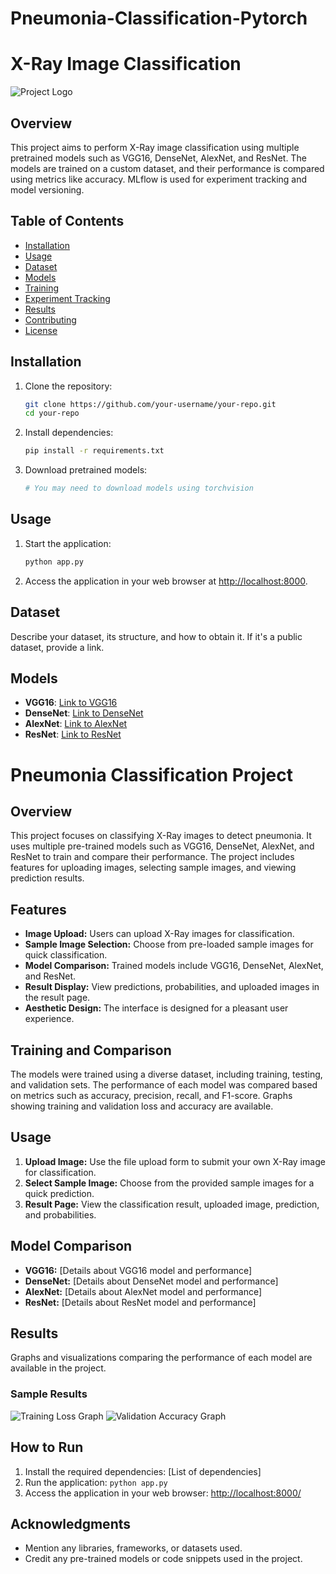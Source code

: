 # Pneumonia-Classification-Pytorch

# X-Ray Image Classification

![Project Logo](link/to/your/logo.png)

## Overview

This project aims to perform X-Ray image classification using multiple pretrained models such as VGG16, DenseNet, AlexNet, and ResNet. The models are trained on a custom dataset, and their performance is compared using metrics like accuracy. MLflow is used for experiment tracking and model versioning.

## Table of Contents

- [Installation](#installation)
- [Usage](#usage)
- [Dataset](#dataset)
- [Models](#models)
- [Training](#training)
- [Experiment Tracking](#experiment-tracking)
- [Results](#results)
- [Contributing](#contributing)
- [License](#license)

## Installation

1. Clone the repository:

   ```bash
   git clone https://github.com/your-username/your-repo.git
   cd your-repo
   ```

2. Install dependencies:

   ```bash
   pip install -r requirements.txt
   ```

3. Download pretrained models:

   ```bash
   # You may need to download models using torchvision
   ```

## Usage

1. Start the application:

   ```bash
   python app.py
   ```

2. Access the application in your web browser at [http://localhost:8000](http://localhost:8000).

## Dataset

Describe your dataset, its structure, and how to obtain it. If it's a public dataset, provide a link.

## Models

- **VGG16**: [Link to VGG16](https://pytorch.org/docs/stable/torchvision/models.html#torchvision.models.vgg16)
- **DenseNet**: [Link to DenseNet](https://pytorch.org/docs/stable/torchvision/models.html#torchvision.models.densenet121)
- **AlexNet**: [Link to AlexNet](https://pytorch.org/docs/stable/torchvision/models.html#torchvision.models.alexnet)
- **ResNet**: [Link to ResNet](https://pytorch.org/docs/stable/torchvision/models.html#torchvision.models.resnet18)

# Pneumonia Classification Project

## Overview
This project focuses on classifying X-Ray images to detect pneumonia. It uses multiple pre-trained models such as VGG16, DenseNet, AlexNet, and ResNet to train and compare their performance. The project includes features for uploading images, selecting sample images, and viewing prediction results.

## Features
- **Image Upload:** Users can upload X-Ray images for classification.
- **Sample Image Selection:** Choose from pre-loaded sample images for quick classification.
- **Model Comparison:** Trained models include VGG16, DenseNet, AlexNet, and ResNet.
- **Result Display:** View predictions, probabilities, and uploaded images in the result page.
- **Aesthetic Design:** The interface is designed for a pleasant user experience.

## Training and Comparison
The models were trained using a diverse dataset, including training, testing, and validation sets. The performance of each model was compared based on metrics such as accuracy, precision, recall, and F1-score. Graphs showing training and validation loss and accuracy are available.

## Usage
1. **Upload Image:** Use the file upload form to submit your own X-Ray image for classification.
2. **Select Sample Image:** Choose from the provided sample images for a quick prediction.
3. **Result Page:** View the classification result, uploaded image, prediction, and probabilities.

## Model Comparison
- **VGG16:** [Details about VGG16 model and performance]
- **DenseNet:** [Details about DenseNet model and performance]
- **AlexNet:** [Details about AlexNet model and performance]
- **ResNet:** [Details about ResNet model and performance]

## Results
Graphs and visualizations comparing the performance of each model are available in the project.

### Sample Results
![Training Loss Graph](/path/to/training_loss.png)
![Validation Accuracy Graph](/path/to/validation_accuracy.png)

## How to Run
1. Install the required dependencies: [List of dependencies]
2. Run the application: `python app.py`
3. Access the application in your web browser: [http://localhost:8000/](http://localhost:8000/)

## Acknowledgments
- Mention any libraries, frameworks, or datasets used.
- Credit any pre-trained models or code snippets used in the project.
